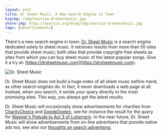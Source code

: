 ```yaml
---
layout: post
title: Dr Sheet Music, A New Search Engine in Town
bigimg: /img/searsia-drsheetmusic.jpg
share-img: http://searsia.org/blog/img/searsia-drsheetmusic.jpg
tags: [advertisements]
---
```


There's a new search engine in town: [Dr. Sheet Music](https://drsheetmusic.com)
is a search engine dedicated solely to sheet music. It retrieves results from 
more than 50 sites that provide sheet music; both sites that provide 
copyright-free sheets as sites from which you can buy sheet music of the 
latest popular songs.  Give it a try at: 
[https://drsheetmusic.com](https://drsheetmusic.com).

![Dr. Sheet Music](https://drsheetmusic.com/images/drsheetmusic-banner.jpg)

Dr. Sheet Music does not build a huge index of all sheet music before-hand,
as other search engines do. In fact, it never downloads a web page at all.
Instead, when you search, it sends your query directly to the most promising 
sites. This way, you always get the latest results.

Dr. Sheet Music will occasionally show advertisements for charities from
[CharityChoice](http://charitychoice.co.uk) and 
[GoedeDoelen](http://goededoelen.nl),
see for instance the result for the query for 
[Wagner's Prelude to Act 3 of Lohengrin](https://drsheetmusic.com/sheet-music/Wagner%2C_Lohengrin_-_Prelude_To_Act_3).
In the near future, Dr. Sheet Music will show advertisements from on-line 
advertisers that provide native ads too, see also our 
[thoughts on search advertising](/blog/2017-05-26-some-thoughts-on-search-advertising/).


